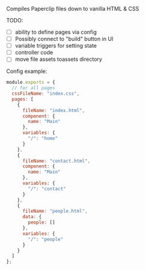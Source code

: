 Compiles Paperclip files down to vanilla HTML & CSS

TODO:

- [ ] ability to define pages via config
- [ ] Possibly connect to "build" button in UI
- [ ] variable triggers for setting state
- [ ] controller code
- [ ] move file assets toassets directory

Config example:

```javascript
module.exports = {
  // for all pages
  cssFileName: "index.css",
  pages: [
    {
      fileName: "index.html",
      component: {
        name: "Main"
      },
      variables: {
        "/": "home"
      }
    },
    {
      fileName: "contact.html",
      component: {
        name: "Main"
      },
      variables: {
        "/": "contact"
      }
    },
    {
      fileName: "people.html",
      data: {
        people: []
      },
      variables: {
        "/": "people"
      }
    }
  ]
};
```
